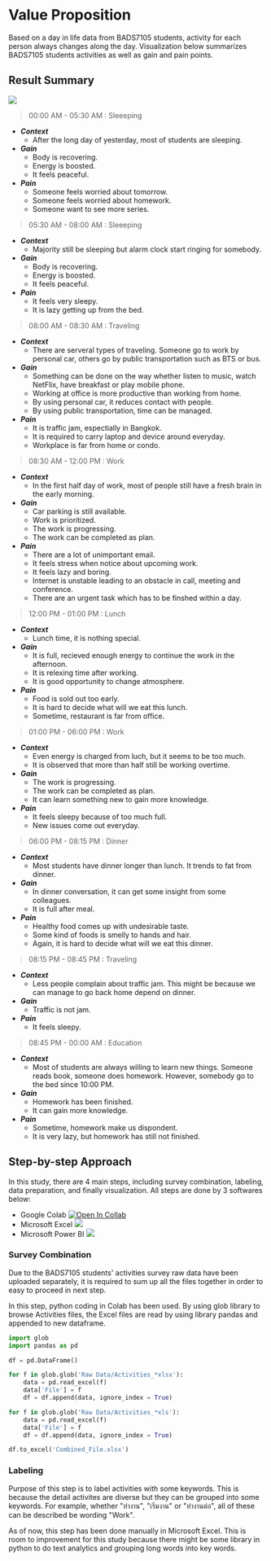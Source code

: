 # Value Proposition

Based on a day in life data from BADS7105 students, activity for each person always changes along the day. Visualization below summarizes BADS7105 students activities as well as gain and pain points.

## Result Summary

![](https://github.com/ntc-namwong/BADS7105/blob/main/Homework%2003/Picture%203-1%20Activities%20in%20a%20Day%20Life.gif)

> 00:00 AM - 05:30 AM : Sleeeping
- ***Context***
  - After the long day of yesterday, most of students are sleeping.
- ***Gain***
  - Body is recovering.
  - Energy is boosted.
  - It feels peaceful.
- ***Pain***
  - Someone feels worried about tomorrow.
  - Someone feels worried about homework.
  - Someone want to see more series.

> 05:30 AM - 08:00 AM : Sleeeping
- ***Context***
  - Majority still be sleeping but alarm clock start ringing for somebody.
- ***Gain***
  - Body is recovering.
  - Energy is boosted.
  - It feels peaceful.
- ***Pain***
  - It feels very sleepy.
  - It is lazy getting up from the bed.

> 08:00 AM - 08:30 AM : Traveling
- ***Context***
  - There are serveral types of traveling. Someone go to work by personal car, others go by public transportation such as BTS or bus.
- ***Gain***
  - Something can be done on the way whether listen to music, watch NetFlix, have breakfast or play mobile phone.
  - Working at office is more productive than working from home.
  - By using personal car, it reduces contact with people.
  - By using public transportation, time can be managed.
- ***Pain***
  - It is traffic jam, espectially in Bangkok.
  - It is required to carry laptop and device around everyday.
  - Workplace is far from home or condo.

> 08:30 AM - 12:00 PM : Work
- ***Context***
  - In the first half day of work, most of people still have a fresh brain in the early morning.
- ***Gain***
  - Car parking is still available.
  - Work is prioritized.
  - The work is progressing.
  - The work can be completed as plan.
- ***Pain***
  - There are a lot of unimportant email.
  - It feels stress when notice about upcoming work.
  - It feels lazy and boring.
  - Internet is unstable leading to an obstacle in call, meeting and conference.
  - There are an urgent task which has to be finshed within a day.

> 12:00 PM - 01:00 PM : Lunch
- ***Context***
  - Lunch time, it is nothing special.
- ***Gain***
  - It is full, recieved enough energy to continue the work in the afternoon.
  - It is relexing time after working.
  - It is good opportunity to change atmosphere.
- ***Pain***
  - Food is sold out too early.
  - It is hard to decide what will we eat this lunch.
  - Sometime, restaurant is far from office.

> 01:00 PM - 06:00 PM : Work
- ***Context***
  - Even energy is charged from luch, but it seems to be too much.
  - It is observed that more than half still be working overtime.
- ***Gain***
  - The work is progressing.
  - The work can be completed as plan.
  - It can learn something new to gain more knowledge.
- ***Pain***
  - It feels sleepy because of too much full.
  - New issues come out everyday.

> 06:00 PM - 08:15 PM : Dinner
- ***Context***
  - Most students have dinner longer than lunch. It trends to fat from dinner.
- ***Gain***
  - In dinner conversation, it can get some insight from some colleagues.
  - It is full after meal.
- ***Pain***
  - Healthy food comes up with undesirable taste.
  - Some kind of foods is smelly to hands and hair.
  - Again, it is hard to decide what will we eat this dinner.

> 08:15 PM - 08:45 PM : Traveling
- ***Context***
  - Less people complain about traffic jam. This might be because we can manage to go back home depend on dinner.
- ***Gain***
  - Traffic is not jam.
- ***Pain***
  - It feels sleepy.

> 08:45 PM - 00:00 AM : Education
- ***Context***
  - Most of students are always willing to learn new things. Someone reads book, someone does homework. However, somebody go to the bed since 10:00 PM.
- ***Gain***
  - Homework has been finished.
  - It can gain more knowledge.
- ***Pain***
  - Sometime, homework make us dispondent.
  - It is very lazy, but homework has still not finished.

## Step-by-step Approach

In this study, there are 4 main steps, including survey combination, labeling, data preparation, and finally visualization. All steps are done by 3 softwares below:
- Google Colab [![Open In Collab](https://colab.research.google.com/assets/colab-badge.svg)](https://colab.research.google.com/github/ntc-namwong/BADS7105/blob/main/Homework%2003/Homework%203.ipynb) 
- Microsoft Excel [![](https://img.shields.io/badge/-Open%20In%20MS%20Excel-blue)](https://github.com/ntc-namwong/BADS7105/tree/main/Homework%2003/Activities.xlsx)
- Microsoft Power BI [![](https://img.shields.io/badge/-Open%20In%20MS%20Power%20BI-blue)](https://github.com/ntc-namwong/BADS7105/tree/main/Homework%2003/Homework%203.pbix)

### Survey Combination

Due to the BADS7105 students' activities survey raw data have been uploaded separately, it is required to sum up all the files together in order to easy to proceed in next step.

In this step, python coding in Colab has been used. By using glob library to browse Activities files, the Excel files are read by using library pandas and appended to new dataframe.

```python
import glob
import pandas as pd

df = pd.DataFrame()

for f in glob.glob('Raw Data/Activities_*xlsx'):
    data = pd.read_excel(f)
    data['File'] = f
    df = df.append(data, ignore_index = True)

for f in glob.glob('Raw Data/Activities_*xls'):
    data = pd.read_excel(f)
    data['File'] = f
    df = df.append(data, ignore_index = True)

df.to_excel('Combined_File.xlsx')
```

### Labeling

Purpose of this step is to label activities with some keywords. This is because the detail activites are diverse but they can be grouped into some keywords. For example, whether "ทำงาน", "เริ่มงาน" or "ทำงานต่อ", all of these can be described be wording "Work".

As of now, this step has been done manually in Microsoft Excel. This is room to improvement for this study because there might be some library in python to do text analytics and grouping long words into key words.
